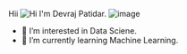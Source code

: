  Hii ![Hi](https://user-images.githubusercontent.com/94734991/168955927-1b87179e-a196-46f4-bcc4-7249ea7fe269.gif) I'm Devraj Patidar.    ![image](https://user-images.githubusercontent.com/94734991/168957638-a080923b-f792-4881-8a9b-7b79b0303c1b.png)

- 👀 I’m interested in Data Sciene.
- 🌱 I’m currently learning Machine Learning.
